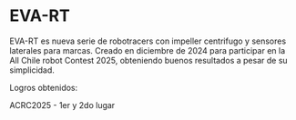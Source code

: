 # EVA-RT
EVA-RT es nueva serie de robotracers con impeller centrifugo y sensores laterales para marcas. Creado en diciembre de 2024 para participar en la All Chile robot Contest 2025, obteniendo buenos resultados a pesar de su simplicidad.

Logros obtenidos:

ACRC2025 - 1er y 2do lugar

![]()
